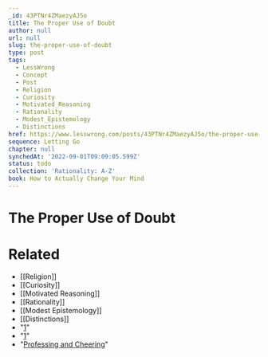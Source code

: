 ```yaml
---
_id: 43PTNr4ZMaezyAJ5o
title: The Proper Use of Doubt
author: null
url: null
slug: the-proper-use-of-doubt
type: post
tags:
  - LessWrong
  - Concept
  - Post
  - Religion
  - Curiosity
  - Motivated_Reasoning
  - Rationality
  - Modest_Epistemology
  - Distinctions
href: https://www.lesswrong.com/posts/43PTNr4ZMaezyAJ5o/the-proper-use-of-doubt
sequence: Letting Go
chapter: null
synchedAt: '2022-09-01T09:09:05.599Z'
status: todo
collection: 'Rationality: A-Z'
book: How to Actually Change Your Mind
---
```


# The Proper Use of Doubt


# Related

- [[Religion]]
- [[Curiosity]]
- [[Motivated Reasoning]]
- [[Rationality]]
- [[Modest Epistemology]]
- [[Distinctions]]
- "[1](#fn1x69)"
- "[1](#fn1x69-bk)"
- "[Professing and Cheering](https://www.lesswrong.com/rationality/professing-and-cheering)"